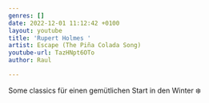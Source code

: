 ```yaml
---
genres: []
date: 2022-12-01 11:12:42 +0100
layout: youtube
title: 'Rupert Holmes '
artist: Escape (The Piña Colada Song)
youtube-url: TazHNpt6OTo
author: Raul

---
```

Some classics für einen gemütlichen Start in den Winter ❄️